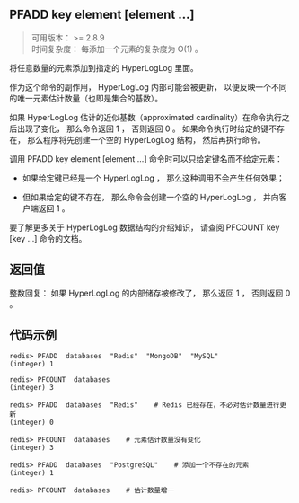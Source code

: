 ## PFADD key element [element …]
>可用版本： >= 2.8.9 <br/>
>时间复杂度： 每添加一个元素的复杂度为 O(1) 。

将任意数量的元素添加到指定的 HyperLogLog 里面。

作为这个命令的副作用， HyperLogLog 内部可能会被更新， 以便反映一个不同的唯一元素估计数量（也即是集合的基数）。

如果 HyperLogLog 估计的近似基数（approximated cardinality）在命令执行之后出现了变化， 那么命令返回 1 ， 否则返回 0 。 如果命令执行时给定的键不存在， 那么程序将先创建一个空的 HyperLogLog 结构， 然后再执行命令。

调用 PFADD key element [element …] 命令时可以只给定键名而不给定元素：

 - 如果给定键已经是一个 HyperLogLog ， 那么这种调用不会产生任何效果；

 - 但如果给定的键不存在， 那么命令会创建一个空的 HyperLogLog ， 并向客户端返回 1 。

要了解更多关于 HyperLogLog 数据结构的介绍知识， 请查阅 PFCOUNT key [key …] 命令的文档。

## 返回值
整数回复： 如果 HyperLogLog 的内部储存被修改了， 那么返回 1 ， 否则返回 0 。


## 代码示例
```shell script
redis> PFADD  databases  "Redis"  "MongoDB"  "MySQL"
(integer) 1

redis> PFCOUNT  databases
(integer) 3

redis> PFADD  databases  "Redis"    # Redis 已经存在，不必对估计数量进行更新
(integer) 0

redis> PFCOUNT  databases    # 元素估计数量没有变化
(integer) 3

redis> PFADD  databases  "PostgreSQL"    # 添加一个不存在的元素
(integer) 1

redis> PFCOUNT  databases    # 估计数量增一
```